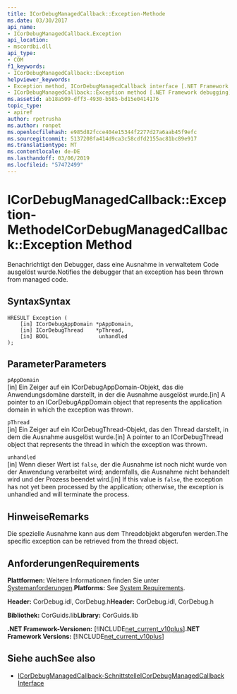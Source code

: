 ```yaml
---
title: ICorDebugManagedCallback::Exception-Methode
ms.date: 03/30/2017
api_name:
- ICorDebugManagedCallback.Exception
api_location:
- mscordbi.dll
api_type:
- COM
f1_keywords:
- ICorDebugManagedCallback::Exception
helpviewer_keywords:
- Exception method, ICorDebugManagedCallback interface [.NET Framework debugging]
- ICorDebugManagedCallback::Exception method [.NET Framework debugging]
ms.assetid: ab18a509-dff3-4930-b585-bd15e0414176
topic_type:
- apiref
author: rpetrusha
ms.author: ronpet
ms.openlocfilehash: e985d82fcce404e15344f2277d27a6aab45f9efc
ms.sourcegitcommit: 5137208fa414d9ca3c58cdfd2155ac81bc89e917
ms.translationtype: MT
ms.contentlocale: de-DE
ms.lasthandoff: 03/06/2019
ms.locfileid: "57472499"
---
```

# <a name="icordebugmanagedcallbackexception-method"></a><span data-ttu-id="f6e3c-102">ICorDebugManagedCallback::Exception-Methode</span><span class="sxs-lookup"><span data-stu-id="f6e3c-102">ICorDebugManagedCallback::Exception Method</span></span>
<span data-ttu-id="f6e3c-103">Benachrichtigt den Debugger, dass eine Ausnahme in verwaltetem Code ausgelöst wurde.</span><span class="sxs-lookup"><span data-stu-id="f6e3c-103">Notifies the debugger that an exception has been thrown from managed code.</span></span>  
  
## <a name="syntax"></a><span data-ttu-id="f6e3c-104">Syntax</span><span class="sxs-lookup"><span data-stu-id="f6e3c-104">Syntax</span></span>  
  
```  
HRESULT Exception (  
    [in] ICorDebugAppDomain *pAppDomain,  
    [in] ICorDebugThread    *pThread,  
    [in] BOOL                unhandled  
);  
```  
  
## <a name="parameters"></a><span data-ttu-id="f6e3c-105">Parameter</span><span class="sxs-lookup"><span data-stu-id="f6e3c-105">Parameters</span></span>  
 `pAppDomain`  
 <span data-ttu-id="f6e3c-106">[in] Ein Zeiger auf ein ICorDebugAppDomain-Objekt, das die Anwendungsdomäne darstellt, in der die Ausnahme ausgelöst wurde.</span><span class="sxs-lookup"><span data-stu-id="f6e3c-106">[in] A pointer to an ICorDebugAppDomain object that represents the application domain in which the exception was thrown.</span></span>  
  
 `pThread`  
 <span data-ttu-id="f6e3c-107">[in] Ein Zeiger auf ein ICorDebugThread-Objekt, das den Thread darstellt, in dem die Ausnahme ausgelöst wurde.</span><span class="sxs-lookup"><span data-stu-id="f6e3c-107">[in] A pointer to an ICorDebugThread object that represents the thread in which the exception was thrown.</span></span>  
  
 `unhandled`  
 <span data-ttu-id="f6e3c-108">[in] Wenn dieser Wert ist `false`, der die Ausnahme ist noch nicht wurde von der Anwendung verarbeitet wird; andernfalls, die Ausnahme nicht behandelt wird und der Prozess beendet wird.</span><span class="sxs-lookup"><span data-stu-id="f6e3c-108">[in] If this value is `false`, the exception has not yet been processed by the application; otherwise, the exception is unhandled and will terminate the process.</span></span>  
  
## <a name="remarks"></a><span data-ttu-id="f6e3c-109">Hinweise</span><span class="sxs-lookup"><span data-stu-id="f6e3c-109">Remarks</span></span>  
 <span data-ttu-id="f6e3c-110">Die spezielle Ausnahme kann aus dem Threadobjekt abgerufen werden.</span><span class="sxs-lookup"><span data-stu-id="f6e3c-110">The specific exception can be retrieved from the thread object.</span></span>  
  
## <a name="requirements"></a><span data-ttu-id="f6e3c-111">Anforderungen</span><span class="sxs-lookup"><span data-stu-id="f6e3c-111">Requirements</span></span>  
 <span data-ttu-id="f6e3c-112">**Plattformen:** Weitere Informationen finden Sie unter [Systemanforderungen](../../../../docs/framework/get-started/system-requirements.md).</span><span class="sxs-lookup"><span data-stu-id="f6e3c-112">**Platforms:** See [System Requirements](../../../../docs/framework/get-started/system-requirements.md).</span></span>  
  
 <span data-ttu-id="f6e3c-113">**Header:** CorDebug.idl, CorDebug.h</span><span class="sxs-lookup"><span data-stu-id="f6e3c-113">**Header:** CorDebug.idl, CorDebug.h</span></span>  
  
 <span data-ttu-id="f6e3c-114">**Bibliothek:** CorGuids.lib</span><span class="sxs-lookup"><span data-stu-id="f6e3c-114">**Library:** CorGuids.lib</span></span>  
  
 <span data-ttu-id="f6e3c-115">**.NET Framework-Versionen:** [!INCLUDE[net_current_v10plus](../../../../includes/net-current-v10plus-md.md)]</span><span class="sxs-lookup"><span data-stu-id="f6e3c-115">**.NET Framework Versions:** [!INCLUDE[net_current_v10plus](../../../../includes/net-current-v10plus-md.md)]</span></span>  
  
## <a name="see-also"></a><span data-ttu-id="f6e3c-116">Siehe auch</span><span class="sxs-lookup"><span data-stu-id="f6e3c-116">See also</span></span>
- [<span data-ttu-id="f6e3c-117">ICorDebugManagedCallback-Schnittstelle</span><span class="sxs-lookup"><span data-stu-id="f6e3c-117">ICorDebugManagedCallback Interface</span></span>](../../../../docs/framework/unmanaged-api/debugging/icordebugmanagedcallback-interface.md)
